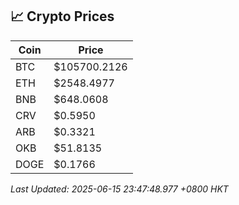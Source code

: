 ## 📈 Crypto Prices

| Coin | Price |
| ---- | ----- |
| BTC | $105700.2126 |
| ETH | $2548.4977 |
| BNB | $648.0608 |
| CRV | $0.5950 |
| ARB | $0.3321 |
| OKB | $51.8135 |
| DOGE | $0.1766 |

_Last Updated: 2025-06-15 23:47:48.977 +0800 HKT_